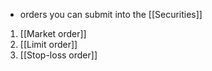 - orders you can submit into the [[Securities]]
1. [[Market order]]
2. [[Limit order]]
3. [[Stop-loss order]]